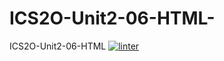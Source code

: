# ICS2O-Unit2-06-HTML-
ICS2O-Unit2-06-HTML
[![linter](https://github.com/Seti-Ngabo45/ICS20-Unit2-06-HTML-/workflows/linter/badge.svg)](https://github.com/marketplace/actions/super-linter)
